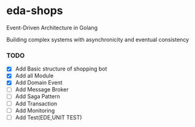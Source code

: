 # eda-shops
Event-Driven Architecture in Golang


Building complex systems with asynchronicity and eventual consistency





### TODO

- [x] Add Basic structure of shopping bot
- [x] Add all Module
- [x] Add Domain Event
- [ ] Add Message Broker 
- [ ] Add Saga Pattern
- [ ] Add Transaction
- [ ] Add Monitoring
- [ ] Add Test(EDE,UNIT TEST)

